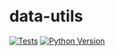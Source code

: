# data-utils

[![Tests](https://github.com/rlyumanov/data-utils/actions/workflows/test.yml/badge.svg)](https://github.com/rlyumanov/data-utils/actions/workflows/test.yml)
[![Python Version](https://img.shields.io/badge/python-3.12-blue)](https://www.python.org/)